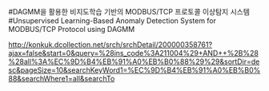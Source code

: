 #DAGMM을 활용한 비지도학습 기반의 MODBUS/TCP 프로토콜 이상탐지 시스템
#Unsupervised Learning-Based Anomaly Detection System for MODBUS/TCP Protocol using DAGMM

http://konkuk.dcollection.net/srch/srchDetail/200000358761?ajax=false&start=0&query=%28ins_code%3A211004%29+AND++%2B%28%28all%3A%EC%9D%B4%EB%91%A0%EB%B0%88%29%29&sortDir=desc&pageSize=10&searchKeyWord1=%EC%9D%B4%EB%91%A0%EB%B0%88&searchWhere1=all&searchTo
